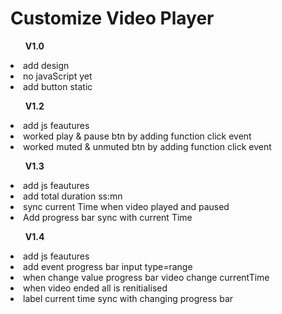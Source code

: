 <h1>Customize Video Player </h1>

<ul><b>V1.0</b></ul>
<li>add design</li>
<li>no javaScript yet </li>
<li>add button static </li>

<ul><b>V1.2</b></ul>
<li>add js feautures</li>
<li>worked play & pause btn by adding function click event</li>
<li>worked muted & unmuted btn by adding function click event</li>

<ul><b>V1.3</b></ul>
<li>add js feautures</li>
<li>add total duration ss:mn</li>
<li>sync current Time when video played and paused</li>
<li>Add progress bar sync with current Time</li>

<ul><b>V1.4</b></ul>
<li>add js feautures</li>
<li>add event progress bar input type=range</li>
<li>when change value progress bar video change currentTime</li>
<li>when video ended all is renitialised</li>
<li>label current time sync with changing progress bar</li>


